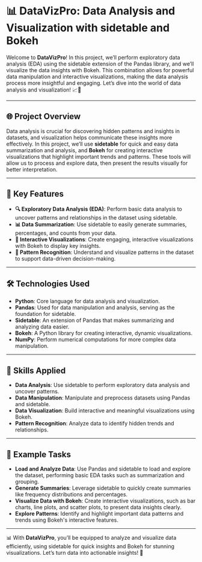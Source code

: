 # 📊 DataVizPro: Data Analysis and Visualization with sidetable and Bokeh

Welcome to **DataVizPro**! In this project, we’ll perform exploratory data analysis (EDA) using the sidetable extension of the Pandas library, and we’ll visualize the data insights with Bokeh. This combination allows for powerful data manipulation and interactive visualizations, making the data analysis process more insightful and engaging. Let’s dive into the world of data analysis and visualization! 📈🎨

---

## 🌐 Project Overview

Data analysis is crucial for discovering hidden patterns and insights in datasets, and visualization helps communicate these insights more effectively. In this project, we’ll use **sidetable** for quick and easy data summarization and analysis, and **Bokeh** for creating interactive visualizations that highlight important trends and patterns. These tools will allow us to process and explore data, then present the results visually for better interpretation.

---

## 🔑 Key Features

- **🔍 Exploratory Data Analysis (EDA)**: Perform basic data analysis to uncover patterns and relationships in the dataset using sidetable.
- **📊 Data Summarization**: Use sidetable to easily generate summaries, percentages, and counts from your data.
- **🎨 Interactive Visualizations**: Create engaging, interactive visualizations with Bokeh to display key insights.
- **🔎 Pattern Recognition**: Understand and visualize patterns in the dataset to support data-driven decision-making.

---

## 🛠 Technologies Used

- **Python**: Core language for data analysis and visualization.
- **Pandas**: Used for data manipulation and analysis, serving as the foundation for sidetable.
- **Sidetable**: An extension of Pandas that makes summarizing and analyzing data easier.
- **Bokeh**: A Python library for creating interactive, dynamic visualizations.
- **NumPy**: Perform numerical computations for more complex data manipulation.

---

## 🤖 Skills Applied

- **Data Analysis**: Use sidetable to perform exploratory data analysis and uncover patterns.
- **Data Manipulation**: Manipulate and preprocess datasets using Pandas and sidetable.
- **Data Visualization**: Build interactive and meaningful visualizations using Bokeh.
- **Pattern Recognition**: Analyze data to identify hidden trends and relationships.

---

## 📝 Example Tasks

- **Load and Analyze Data**: Use Pandas and sidetable to load and explore the dataset, performing basic EDA tasks such as summarization and grouping.
- **Generate Summaries**: Leverage sidetable to quickly create summaries like frequency distributions and percentages.
- **Visualize Data with Bokeh**: Create interactive visualizations, such as bar charts, line plots, and scatter plots, to present data insights clearly.
- **Explore Patterns**: Identify and highlight important data patterns and trends using Bokeh's interactive features.

---

📊 With **DataVizPro**, you’ll be equipped to analyze and visualize data efficiently, using sidetable for quick insights and Bokeh for stunning visualizations. Let’s turn data into actionable insights! 🌟
